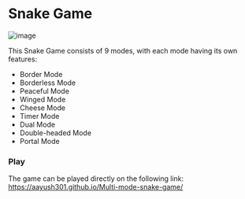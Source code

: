 # Snake Game
![image](https://user-images.githubusercontent.com/86913048/226944209-aa8ae821-0821-4fe8-b106-4d89bef19404.png)

This Snake Game consists of 9 modes, with each mode having its own features:
- Border Mode
- Borderless Mode
- Peaceful Mode
- Winged Mode
- Cheese Mode
- Timer Mode
- Dual Mode
- Double-headed Mode
- Portal Mode

### Play
The game can be played directly on the following link: https://aayush301.github.io/Multi-mode-snake-game/
